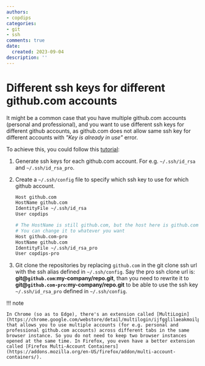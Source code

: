 ```yaml
---
authors:
- copdips
categories:
- git
- ssh
comments: true
date:
  created: 2023-09-04
description: ''
---
```


# Different ssh keys for different github.com accounts

It might be a common case that you have multiple github.com accounts (personal and professional), and you want to use different ssh keys for different github accounts, as github.com does not allow same ssh key for different accounts with *"Key is already in use"* error.

To achieve this, you could follow this [tutorial](https://vanthanhtran245.github.io/use-multiple-ssh-key-for-different-git-accounts/):

<!-- more -->

1. Generate ssh keys for each github.com account. For e.g. `~/.ssh/id_rsa` and `~/.ssh/id_rsa_pro`.
2. Create a `~/.ssh/config` file to specify which ssh key to use for which github account.

    ```bash
    Host github.com
    HostName github.com
    IdentityFile ~/.ssh/id_rsa
    User copdips

    # The HostName is still github.com, but the host here is github.com-pro, this is the key point.
    # You can change it to whatever you want
    Host github.com-pro
    HostName github.com
    IdentityFile ~/.ssh/id_rsa_pro
    User copdips-pro
    ```

3. Git clone the repositories by replacing `github.com` in the git clone ssh url with the ssh alias defined in `~/.ssh/config`.
   Say the pro ssh clone url is: **git@`github.com`:my-company/repo.git**, than you need to rewrite it to **git@`github.com-pro`:my-company/repo.git** to be able to use the ssh key `~/.ssh/id_rsa_pro` defined in `~/.ssh/config`.

!!! note

    In Chrome (so as to Edge), there's an extension called [MultiLogin](https://chrome.google.com/webstore/detail/multilogin/ijfgglilaeakmoilplpcjcgjaoleopfi) that allows you to use multiple accounts (for e.g. personal and professional github.com accounts) across different tabs in the same browser instance. So you do not need to keep two browser instances opened at the same time. In Firefox, you even have a better extension called [Firefox Multi-Account Containers](https://addons.mozilla.org/en-US/firefox/addon/multi-account-containers/).
